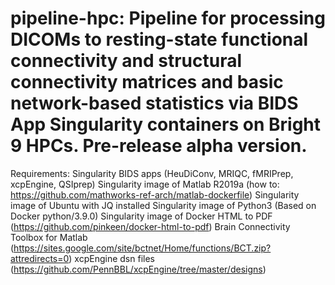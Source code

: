 # pipeline-hpc: Pipeline for processing DICOMs to resting-state functional connectivity and structural connectivity matrices and basic network-based statistics via BIDS App Singularity containers on Bright 9 HPCs. Pre-release alpha version.

Requirements: Singularity BIDS apps (HeuDiConv, MRIQC, fMRIPrep, xcpEngine, QSIprep) Singularity image of Matlab R2019a (how to: https://github.com/mathworks-ref-arch/matlab-dockerfile) Singularity image of Ubuntu with JQ installed Singularity image of Python3 (Based on Docker python/3.9.0) Singularity image of Docker HTML to PDF (https://github.com/pinkeen/docker-html-to-pdf) Brain Connectivity Toolbox for Matlab (https://sites.google.com/site/bctnet/Home/functions/BCT.zip?attredirects=0) xcpEngine dsn files (https://github.com/PennBBL/xcpEngine/tree/master/designs)

